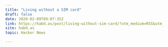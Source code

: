 ```yaml
---
title: "Living without a SIM card"
draft: false
date: 2020-02-09T09:07:35Z
link: https://habd.as/post/living-without-sim-card/?utm_medium=RSS&utm_source=hune
site: habd.as
topic: Hacker News  

---
```

